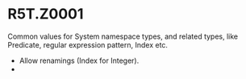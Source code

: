 # R5T.Z0001
Common values for System namespace types, and related types, like Predicate, regular expression pattern, Index etc.

* Allow renamings (Index for Integer).
* 


